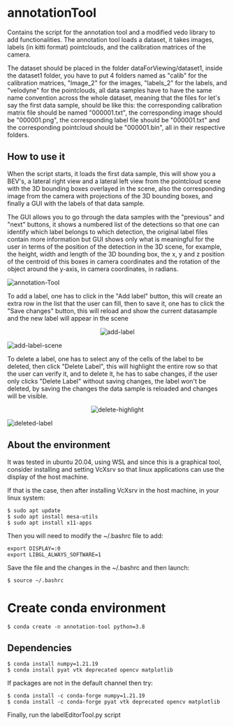 # annotationTool
Contains the script for the annotation tool and a modified vedo library to add functionalities.
The annotation tool loads a dataset, it takes images, labels (in kitti format) pointclouds, and the calibration matrices of the camera.

The dataset should be placed in the folder dataForViewing/dataset1, inside the dataset1 folder, you have to put 4 folders named as "calib" for the calibration matrices, "Image_2" for the images, "labels_2" for the labels, and "velodyne" for the pointclouds, all data samples have to have the same name convention across the whole dataset, meaning that the files for let's say the first data sample, should be like this: the corresponding calibration matrix file should be named "000001.txt", the corresponding image should be "000001.png", the corresponding label file should be "000001.txt" and the corresponding pointcloud should be "000001.bin", all in their respective folders.

## How to use it

When the script starts, it loads the first data sample, this will show you a BEV's, a lateral right view and a lateral left view from the pointcloud scene with the 3D bounding boxes overlayed in the scene, also the corresponding image from the camera with projections of the 3D bounding boxes, and finally a GUI with the labels of that data sample.

The GUI allows you to go through the data samples with the "previous" and "next" buttons, it shows a numbered list of the detections so that one can identify which label belongs to which detection, the original label files contain more information but GUI shows only what is meaningful for the user in terms of the position of the detection in the 3D scene, for example, the height, width and length of the 3D bounding box, the x, y and z position of the centroid of this boxes in camera coordinates and the rotation of the object around the y-axis, in camera coordinates, in radians.

![annotation-Tool](https://github.com/user-attachments/assets/156df593-7a4f-4c4c-8189-850052b15cdd)

To add a label, one has to click in the "Add label" button, this will create an extra row in the list that the user can fill, then to save it, one has to click the "Save changes" button, this will reload and show the current datasample and the new label will appear in the scene 

<div align="center">
  <img src="https://github.com/user-attachments/assets/043a5936-fe9d-470b-8074-fc831e05f8e2" alt="add-label" />
</div>

![add-label-scene](https://github.com/user-attachments/assets/f8cf6115-a9cd-4aa2-bf82-fda6e3eeef21)

To delete a label, one has to select any of the cells of the label to be deleted, then click "Delete Label", this will highlight the entire row so that the user can verify it, and to delete it, he has to sabe changes, if the user only clicks "Delete Label" without saving changes, the label won't be deleted, by saving the changes the data sample is reloaded and changes will be visible.

<div align="center">
  <img src="https://github.com/user-attachments/assets/1a03ddd7-24d7-4030-baae-f1c172a17b45" alt="delete-highlight" />
</div>

![deleted-label](https://github.com/user-attachments/assets/01f0ddc2-fa6f-414b-82d9-c51f44203524)


## About the environment

It was tested in ubuntu 20.04, using WSL and since this is a graphical tool, consider installing and setting VcXsrv so that linux applications can use the display of the host machine.

If that is the case, then after installing VcXsrv in the host machine, in your linux system:
```
$ sudo apt update
$ sudo apt install mesa-utils
$ sudo apt install x11-apps
```

Then you will need to modify the ~/.bashrc file to add:
```
export DISPLAY=:0
export LIBGL_ALWAYS_SOFTWARE=1
```
Save the file and the changes in the ~/.bashrc and then launch:

```
$ source ~/.bashrc
```

# Create conda environment 
```
$ conda create -n annotation-tool python=3.8
```

## Dependencies 

```
$ conda install numpy=1.21.19
$ conda install pyat vtk deprecated opencv matplotlib
```

If packages are not in the default channel then try:

```
$ conda install -c conda-forge numpy=1.21.19
$ conda install -c conda-forge pyat vtk deprecated opencv matplotlib
```

Finally, run the labelEditorTool.py script 
